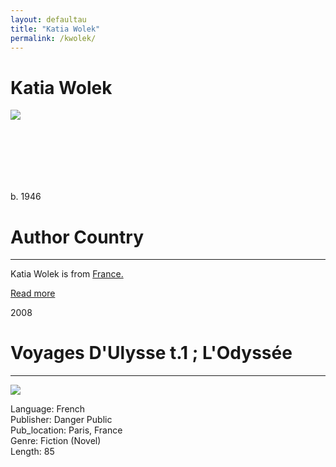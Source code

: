 ```yaml
---
layout: defaultau
title: "Katia Wolek"
permalink: /kwolek/
---
```

<!-- partial:index.partial.html -->
<div class="content">
     <h1>Katia Wolek</h1>
    <div class="quote">
        <div><img src="https://www.babelio.com/users/AVT_Katia-Wolek_1382.jpeg" class="logo"></div>
    </div>
    <div class="timeline">
        <div style="padding-bottom:100px;"></div>
        <div class="block">
             <div class="date right"><p class="right">b. 1946</p></div>
            <div class="dot"></div>
            <div class="left first">
            <div class="author_country">
                <h1>Author Country</h1><hr>
          <div class="aclocation">  <p>Katia Wolek is from <a href="{{ site.baseurl }}/17">France.</a></p></div>
              <div class="acreadmore">  <a href="" target="_blank">Read more</a></div>
            </div>
            </div>
        <div class="block">
            <div class="date left"><p class="left">2008</p></div>
            <div class="dot"></div>
            <div class="right">
                <h1>Voyages D'Ulysse t.1 ; L'Odyssée</h1><hr>
                <p><img src="https://m.media-amazon.com/images/I/41uo6ATU8TL._SX362_BO1,204,203,200_.jpg"></p>
                <p>
	    Language: French<br/>
                Publisher: Danger Public<br/>
                Pub_location: Paris, France<br/>
                Genre: Fiction (Novel)<br/>
                Length: 85<br/>                   </p>
            </div>
        </div>
  <!-- partial -->
<script src='https://cdnjs.cloudflare.com/ajax/libs/jquery/3.1.1/jquery.min.js'></script><script  src="{{ site.baseurl }}/assets/js/authorscript.js"></script>